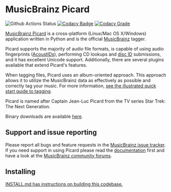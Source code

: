 MusicBrainz Picard
==================
![Github Actions Status](https://github.com/metabrainz/picard/workflows/Run%20tests/badge.svg)
[![Codacy Badge](https://api.codacy.com/project/badge/Grade/2f20cb1c56464bf5a82de190d1b135bb)](https://app.codacy.com/gh/metabrainz/picard?utm_source=github.com&utm_medium=referral&utm_content=metabrainz/picard&utm_campaign=Badge_Grade_Settings)
[![Codacy Grade](https://img.shields.io/codacy/grade/53a33607234a4c18a11a6207d1173c0c/master.svg?style=flat-square&label=Codacy)](https://www.codacy.com/app/MetaBrainz/picard)

[MusicBrainz Picard](http://picard.musicbrainz.org) is a cross-platform (Linux/Mac OS X/Windows) application written in Python and is the official [MusicBrainz](http://musicbrainz.org) tagger.

Picard supports the majority of audio file formats, is capable of using audio fingerprints ([AcoustIDs](http://musicbrainz.org/doc/AcoustID)), performing CD lookups and [disc ID](http://musicbrainz.org/doc/Disc_ID) submissions, and it has excellent Unicode support. Additionally, there are several plugins available that extend Picard's features.

When tagging files, Picard uses an album-oriented approach. This approach allows it to utilize the MusicBrainz data as effectively as possible and correctly tag your music. For more information, [see the illustrated quick start guide to tagging](https://picard.musicbrainz.org/quick-start/).

Picard is named after Captain Jean-Luc Picard from the TV series Star Trek: The Next Generation.

Binary downloads are available [here](http://picard.musicbrainz.org/downloads/).

Support and issue reporting
---------------------------

Please report all bugs and feature requests in the [MusicBrainz issue tracker](https://tickets.metabrainz.org/browse/PICARD). If you need support in using Picard please read the [documentation](https://picard-docs.musicbrainz.org/) first and have a look at the [MusicBrainz community forums](https://community.metabrainz.org/c/picard).

Installing
---------------------------

[INSTALL.md has instructions on building this codebase.](INSTALL.md)
